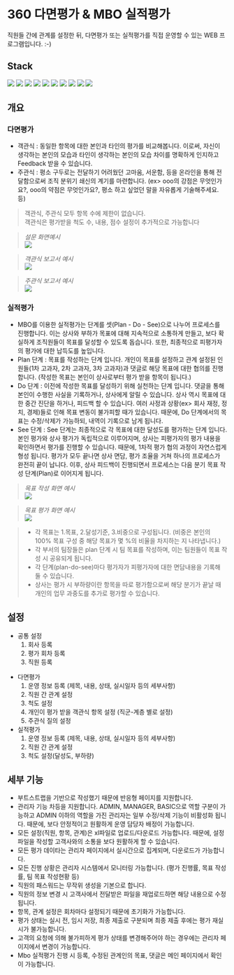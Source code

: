 # 360 다면평가 & MBO 실적평가
직원들 간에 관계를 설정한 뒤, 다면평가 또는 실적평가를 직접 운영할 수 있는 WEB 프로그램입니다. :-)

## Stack
![](https://img.shields.io/badge/springboot-%E2%9C%93-blue.svg) ![](https://img.shields.io/badge/jpa-%E2%9C%93-blue.svg) ![](https://img.shields.io/badge/querydsl-✓-blue.svg) ![](https://img.shields.io/badge/springwebsecurity-✓-blue.svg) ![](https://img.shields.io/badge/maven-%E2%9C%93-blue.svg) ![](https://img.shields.io/badge/mysql-%E2%9C%93-blue.svg) ![](https://img.shields.io/badge/thymeleaf-%E2%9C%93-blue.svg) ![](https://img.shields.io/badge/bootstrap-%E2%9C%93-blue.svg) ![](https://img.shields.io/badge/font--awesome-✓-blue.svg) ![](https://img.shields.io/badge/jquery-%E2%9C%93-blue.svg)

## 개요
### 다면평가
- 객관식 : 동일한 항목에 대한 본인과 타인의 평가를 비교해봅니다. 이로써, 자신이 생각하는 본인의 모습과 타인이 생각하는 본인의 모습 차이를 명확하게 인지하고 Feedback 받을 수 있습니다.
- 주관식 : 평소 구두로는 전달하기 어려웠던 고마움, 서운함, 등을 온라인을 통해 전달함으로써 조직 분위기 쇄신의 계기를 마련합니다. (ex> ooo의 강점은 무엇인가요?, ooo의 약점은 무엇인가요?, 평소 하고 싶었던 말을 자유롭게 기술해주세요. 등)
> 객관식, 주관식 모두 항목 수에 제한이 없습니다. <br>
> 객관식은 평가받을 척도 수, 내용, 점수 설정이 추가적으로 가능합니다

> *설문 화면예시* <br>
> <img src="https://user-images.githubusercontent.com/39648594/61213757-ebf5a280-a740-11e9-9bb3-b65fbc91de78.png">

> *객관식 보고서 예시*<br>
> <img src="https://user-images.githubusercontent.com/39648594/61209592-222d2500-a735-11e9-8a7d-23884cf7c04a.png">

> *주관식 보고서 예시*<br>
>  <img src="https://user-images.githubusercontent.com/39648594/61212454-50aefe00-a73d-11e9-99b0-c468ffab5507.png">
  
### 실적평가
- MBO를 이용한 실적평가는 단계를 셋(Plan - Do - See)으로 나누어 프로세스를 진행합니다. 이는 상사와 부하가 목표에 대해 지속적으로 소통하게 만들고, 보다 확실하게 조직원들이 목표를 달성할 수 있도록 돕습니다. 또한, 최종적으로 피평가자의 평가에 대한 납득도를 높입니다.
- Plan 단계 :
  목표를 작성하는 단계 입니다. 개인이 목표를 설정하고 관계 설정된 인원들(1차 고과자, 2차 고과자, 3차 고과자)과 댓글로 해당 목표에 대한 협의를 진행합니다. (작성한 목표는 본인이 상사로부터 평가 받을 항목이 됩니다.)
- Do 단계 :
  이전에 작성한 목표를 달성하기 위해 실천하는 단계 입니다. 댓글을 통해 본인이 수행한 사실을 기록하거나, 상사에게 알릴 수 있습니다. 상사 역시 목표에 대한 중간 진단을 하거나, 피드백 할 수 있습니다.
  여러 사정과 상황(ex> 회사 재정, 정치, 경제)들로 인해 목표 변동이 불가피할 때가 있습니다. 때문에, Do 단계에서의 목표는 수정/삭제가 가능하되, 내역이 기록으로 남게 됩니다.
- See 단계 :
  See 단계는 최종적으로 각 목표에 대한 달성도를 평가하는 단계 입니다. 본인 평가와 상사 평가가 독립적으로 이루어지며, 상사는 피평가자의 평가 내용을 확인하면서 평가를 진행할 수 있습니다. 때문에, 1차적 평가 협의 과정이 자연스럽게 형성 됩니다. 평가가 모두 끝나면 상사 면담, 평가 조율을 거쳐 하나의 프로세스가 완전히 끝이 납니다. 이후, 상사 피드백이 진행되면서 프로세스는 다음 분기 목표 작성 단계(Plan)로 이어지게 됩니다.

> *목표 작성 화면 예시*<br>
> <img src="https://user-images.githubusercontent.com/39648594/61212998-c2d41280-a73e-11e9-9eef-88c619be92f5.png">

>  *목표 평가 화면 예시*<br>
> <img src="https://user-images.githubusercontent.com/39648594/61214685-8bb43000-a743-11e9-95fc-58b60a536676.png">

> + 각 목표는 1.목표, 2.달성기준, 3.비중으로 구성됩니다. (비중은 본인의 100% 목표 구성 중 해당 목표가 몇 %의 비율을 차지하는 지 나타냅니다.)
> + 각 부서의 팀장들은 plan 단계 시 팀 목표를 작성하며, 이는 팀원들이 목표 작성 시 공유되게 됩니다.
> +  각 단계(plan-do-see)마다 평가자가 피평가자에 대한 면담내용을 기록해 둘 수 있습니다.
> +  상사는 평가 시 부하량이란 항목을 따로 평가함으로써 해당 분기가 끝날 때 개인의 업무 과중도를 추가로 평가할 수 있습니다.

## 설정
- 공통 설정
  1. 회사 등록
  2. 평가 회차 등록
  3. 직원 등록
+ 다면평가
  1. 운영 정보 등록 (제목, 내용, 상태, 실시일자 등의 세부사항)
  2. 직원 간 관계 설정
  3. 척도 설정
  4. 개인이 평가 받을 객관식 항목 설정 (직군-계층 별로 설정)
  5. 주관식 질의 설정
+ 실적평가
  1. 운영 정보 등록 (제목, 내용, 상태, 실시일자 등의 세부사항)
  2. 직원 간 관계 설정
  3. 척도 설정(달성도, 부하량)
## 세부 기능
- 부트스트랩을 기반으로 작성했기 때문에 반응형 페이지를 지원합니다.
- 관리자 기능 차등을 지원합니다. ADMIN, MANAGER, BASIC으로 역할 구분이 가능하고 ADMIN 이하의 역할을 가진 관리자는 일부 수정/삭제 기능이 비활성화 됩니다. 때문에, 보다 안정적이고 원활하게 운영 담당자 배정이 가능합니다.
- 모든 설정(직원, 항목, 관계)은 xl파일로 업로드/다운로드 가능합니다. 때문에, 설정 파일을 작성할 고객사와의 소통을 보다 원활하게 할 수 있습니다.
- 모든 평가 데이타는 관리자 페이지에서 실시간으로 집계되며, 다운로드가 가능합니다.
- 모든 진행 상황은 관리자 시스템에서 모니터링 가능합니다. (평가 진행률, 목표 작성률, 팀 목표 작성현황 등)
- 직원의 패스워드는 무작위 생성을 기본으로 합니다.
- 직원의 정보 변경 시 고객사에서 전달받은 파일을 재업로드하면 해당 내용으로 수정됩니다.
- 항목, 관계 설정은 회차마다 설정되기 때문에 초기화가 가능합니다.
- 평가 상태는 실시 전, 임시 저장, 최종 제출로 구분되며 최종 제출 후에는 평가 재실시가 불가능합니다.
- 고객의 요청에 의해 불가피하게 평가 상태를 변경해주어야 하는 경우에는 관리자 페이지에서 변경이 가능합니다.
- Mbo 실적평가 진행 시 등록, 수정된 관계인의 목표, 댓글은 메인 페이지에서 확인이 가능합니다.